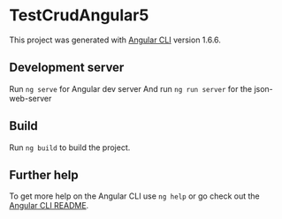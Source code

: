 # TestCrudAngular5

This project was generated with [Angular CLI](https://github.com/angular/angular-cli) version 1.6.6.

## Development server

Run `ng serve` for Angular dev server
And run `ng run server` for the json-web-server

## Build

Run `ng build` to build the project. 

## Further help

To get more help on the Angular CLI use `ng help` or go check out the [Angular CLI README](https://github.com/angular/angular-cli/blob/master/README.md).
